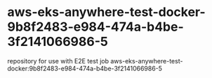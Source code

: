 # aws-eks-anywhere-test-docker-9b8f2483-e984-474a-b4be-3f2141066986-5
repository for use with E2E test job aws-eks-anywhere-test-docker:9b8f2483-e984-474a-b4be-3f2141066986-5
